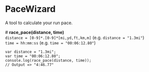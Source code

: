# PaceWizard

A tool to calculate your run pace.

\# **race_pace(distance, time)**  
`distance = [0-9]*.[0-9]*[mi,yd,ft,km,m]` (e.g. `distance = "1.3mi"`)  
`time = hh:mm:ss` (e.g. `time = "00:06:12.80"`)

    var distance = "1.3mi";
    var time = "00:06:12.80";
    console.log(race_pace(distance, time));
    // Output => "4:46.77"